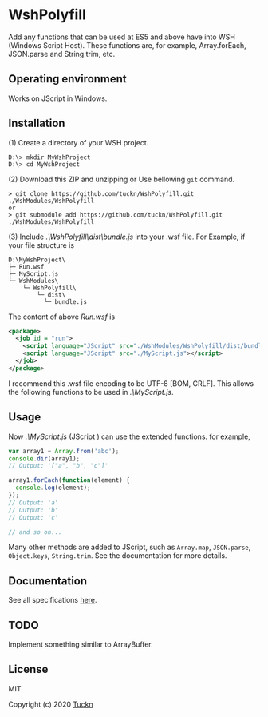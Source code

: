 # WshPolyfill

Add any functions that can be used at ES5 and above have into WSH (Windows Script Host).
These functions are, for example, Array.forEach, JSON.parse and String.trim, etc.

## Operating environment

Works on JScript in Windows.

## Installation

(1) Create a directory of your WSH project.

```console
D:\> mkdir MyWshProject
D:\> cd MyWshProject
```

(2) Download this ZIP and unzipping or Use bellowing `git` command.

```console
> git clone https://github.com/tuckn/WshPolyfill.git ./WshModules/WshPolyfill
or
> git submodule add https://github.com/tuckn/WshPolyfill.git ./WshModules/WshPolyfill
```

(3) Include _.\WshPolyfill\dist\bundle.js_ into your .wsf file.
For Example, if your file structure is

```console
D:\MyWshProject\
├─ Run.wsf
├─ MyScript.js
└─ WshModules\
    └─ WshPolyfill\
        └─ dist\
          └─ bundle.js
```

The content of above _Run.wsf_ is

```xml
<package>
  <job id = "run">
    <script language="JScript" src="./WshModules/WshPolyfill/dist/bundle.js"></script>
    <script language="JScript" src="./MyScript.js"></script>
  </job>
</package>
```

I recommend this .wsf file encoding to be UTF-8 [BOM, CRLF].
This allows the following functions to be used in _.\MyScript.js_.

## Usage

Now _.\MyScript.js_ (JScript ) can use the extended functions.
for example,

```js
var array1 = Array.from('abc');
console.dir(array1);
// Output: '["a", "b", "c"]'

array1.forEach(function(element) {
  console.log(element);
});
// Output: 'a'
// Output: 'b'
// Output: 'c'

// and so on...
```

Many other methods are added to JScript, such as `Array.map`, `JSON.parse`, `Object.keys`, `String.trim`. See the documentation for more details.

## Documentation

See all specifications [here](https://docs.tuckn.net/WshPolyfill).

## TODO

Implement something similar to ArrayBuffer.

## License

MIT

Copyright (c) 2020 [Tuckn](https://github.com/tuckn)

